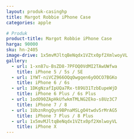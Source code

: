 ```yaml
---
layout: produk-casinghp
title: Margot Robbie iPhone Case
categories: apple

# Produk
product-title: Margot Robbie iPhone Case
harga: 90000
sku: hn-2405
image-drive: 1x5mvMJltqBeNqdx1VZtx0pf2XmlwoyVL
gallery:
  - url: 1-xn87u-BsZD8-7PFOQ0VdMI2TAwUWfwa
    title: iPhone 5 / 5s / SE
  - url: 1YWT-niVCZ966OQqOwgqen6yOOCO7BGKo
    title: iPhone 6 / 6s
  - url: 1DKgNzafIpUQa7Rx-t89U31TzbEupeWjD
    title: iPhone 6 Plus / 6s Plus
  - url: 1odO90ZApHkUfwkmTMLNG2Eko-s8Uz3C7
    title: iPhone 7 / 8
  - url: 1UbznRngQyn9BPnaMSLgO4twdv5rMrAG5
    title: iPhone 7 Plus / 8 Plus
  - url: 1x5mvMJltqBeNqdx1VZtx0pf2XmlwoyVL
    title: iPhone X
---
```

